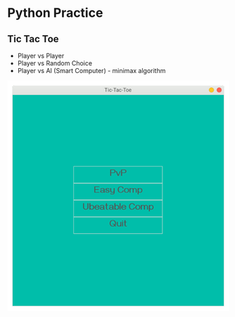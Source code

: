 # Python Practice

## Tic Tac Toe

* Player vs Player
* Player vs Random Choice
* Player vs AI (Smart Computer) - minimax algorithm

![tic-tac-toe-preview](./TicTacToe/components/img/tic_tac_toe.gif "Preview")

